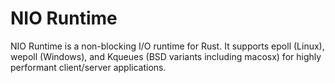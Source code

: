 # NIO Runtime

NIO Runtime is a non-blocking I/O runtime for Rust. It supports epoll (Linux), wepoll (Windows), and Kqueues (BSD variants including macosx) for highly performant client/server applications.
